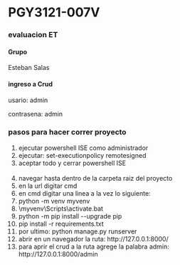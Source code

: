 <h1>PGY3121-007V</h1>
<h3>evaluacion ET</h3>

<h4>Grupo</h4>

<p>Esteban Salas</p>

<h4>ingreso a Crud</h4>
<p>usario: admin</p>
<p>contrasena: admin</p>

<h3>pasos para hacer correr proyecto</h3>
<ol>
    <li>    ejecutar powershell ISE como administrador</li>
    <li>    ejecutar: set-executionpolicy remotesigned</li>
    <li>    aceptar todo y cerrar powershell ISE</li>
    <br>
    <li>    navegar hasta dentro de la carpeta raiz del proyecto</li>
    <li>    en la url digitar cmd</li>
    <li>    en cmd digitar una linea a la vez lo siguiente:</li>
    <li>    python -m venv myvenv</li>
    <li>    \myvenv\Scripts\activate.bat</li>
    <li>    python -m pip install --upgrade pip</li>
    <li>    pip install -r requirements.txt</li>
    <li>    por ultimo: python manage.py runserver</li>
    <li>    abrir en un navegador la ruta: http://127.0.0.1:8000/</li>
    <li>    para aprir el crud a la ruta agrege la palabra admin: http://127.0.0.1:8000/admin</li>

</ol>

<!-- omitir esto
Como hacer que funcione el server ahora con el environ 
1- Crear archivo que se llame .env tiene que ir en la carpeta raiz para que lo lea el manage.py y debe contener esto 
SECRET_KEY=$dmfa6(-(7^-)ak7a(lag=s0nkuj+9dfw8pd_4!i=0qok$ec2*
DEBUG=True
DJANGO_SECRET_KEY=ivjauvaop2_+@#zu00+z0u3ax$42yedqja1d54h+sc-+osgvhq

las contrasenas se van actualizando y te la da django en la terminal donde pones este comando: 
python -c 'from django.core.management.utils import get_random_secret_key; print(get_random_secret_key())'

tambien debes instalar el pip install -r requirements.txt 

y correr el servidor -->
